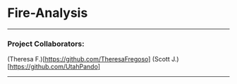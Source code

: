 # Fire-Analysis
___

### Project Collaborators:
(Theresa F.)[https://github.com/TheresaFregoso]
(Scott J.)[https://github.com/UtahPando]
___
